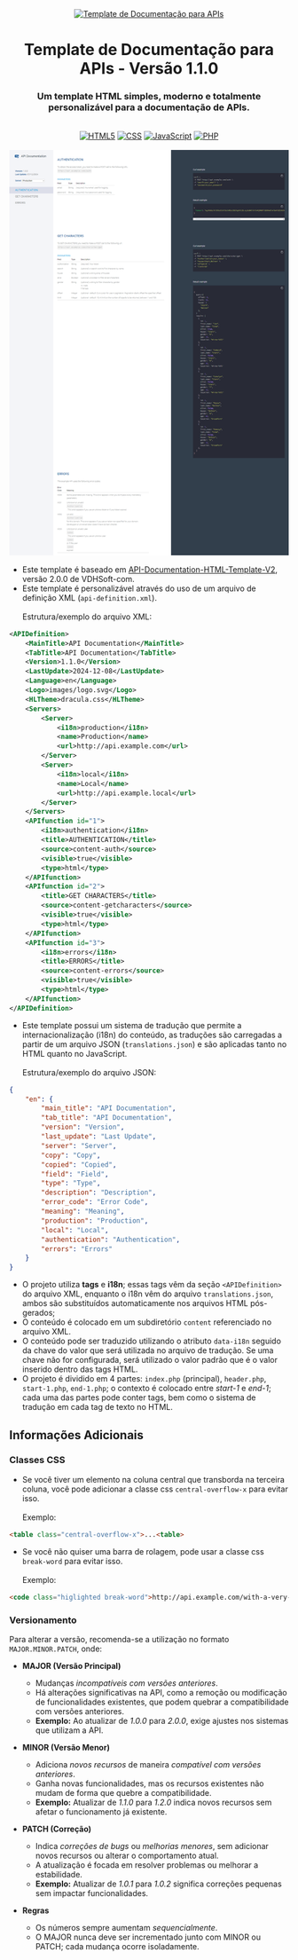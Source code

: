<div align='center'>
	<a href="https://github.com/Vinicius-CS/API-Doc-Template"><img src="https://github.com/Vinicius-CS/API-Documentation-Template/blob/main/images/logo.svg" alt="Template de Documentação para APIs" /></a>
	<h1>Template de Documentação para APIs - Versão 1.1.0</h1>
	<h3>Um template HTML simples, moderno e totalmente personalizável para a documentação de APIs.</h3>
</div>

<br>

<div align='center'>
	<a href="https://github.com/Vinicius-CS/API-Doc-Template"><img src="https://img.shields.io/badge/HTML-034c8f?style=flat&logo=html5&logoColor=ffffff" alt="HTML5" /></a>
	<a href="https://github.com/Vinicius-CS/API-Doc-Template"><img src="https://img.shields.io/badge/CSS-034c8f?style=flat&logo=css3&logoColor=ffffff" alt="CSS" /></a>
	<a href="https://github.com/Vinicius-CS/API-Doc-Template"><img src="https://img.shields.io/badge/JavaScript-034c8f?style=flat&logo=javascript&logoColor=ffffff" alt="JavaScript" /></a>
	<a href="https://github.com/Vinicius-CS/API-Doc-Template"><img src="https://img.shields.io/badge/PHP-034c8f?style=flat&logo=php&logoColor=ffffff" alt="PHP" /></a>
</div>

<br>

<div align='center'>
	<a href="https://github.com/Vinicius-CS/API-Doc-Template"><img src="https://github.com/Vinicius-CS/API-Doc-Template/blob/main/images/screenshot.png" alt="Template de Documentação para APIs" /></a>
</div>

- Este template é baseado em [API-Documentation-HTML-Template-V2](https://github.com/VDHSoft-com/API-Documentation-HTML-Template-V2), versão 2.0.0 de VDHSoft-com.
- Este template é personalizável através do uso de um arquivo de definição XML (`api-definition.xml`).
	<br><br>Estrutura/exemplo do arquivo XML:
```xml
<APIDefinition>
	<MainTitle>API Documentation</MainTitle>
	<TabTitle>API Documentation</TabTitle>
	<Version>1.1.0</Version>
	<LastUpdate>2024-12-08</LastUpdate>
	<Language>en</Language>
	<Logo>images/logo.svg</Logo>
	<HLTheme>dracula.css</HLTheme>
	<Servers>
		<Server>
			<i18n>production</i18n>
			<name>Production</name>
			<url>http://api.example.com</url>
		</Server>
		<Server>
			<i18n>local</i18n>
			<name>Local</name>
			<url>http://api.example.local</url>
		</Server>
	</Servers>
	<APIfunction id="1">
		<i18n>authentication</i18n>
		<title>AUTHENTICATION</title>
		<source>content-auth</source>
		<visible>true</visible>
		<type>html</type>
	</APIfunction>
	<APIfunction id="2">
		<title>GET CHARACTERS</title>
		<source>content-getcharacters</source>
		<visible>true</visible>
		<type>html</type>
	</APIfunction>
	<APIfunction id="3">
		<i18n>errors</i18n>
		<title>ERRORS</title>
		<source>content-errors</source>
		<visible>true</visible>
		<type>html</type>
	</APIfunction>
</APIDefinition>
```

- Este template possui um sistema de tradução que permite a internacionalização (i18n) do conteúdo, as traduções são carregadas a partir de um arquivo JSON (`translations.json`) e são aplicadas tanto no HTML quanto no JavaScript.
<br><br>Estrutura/exemplo do arquivo JSON:
```json
{
	"en": {
		"main_title": "API Documentation",
		"tab_title": "API Documentation",
		"version": "Version",
		"last_update": "Last Update",
		"server": "Server",
		"copy": "Copy",
		"copied": "Copied",
		"field": "Field",
		"type": "Type",
		"description": "Description",
		"error_code": "Error Code",
		"meaning": "Meaning",
		"production": "Production",
		"local": "Local",
		"authentication": "Authentication",
		"errors": "Errors"
	}
}
```

- O projeto utiliza **tags** e **i18n**; essas tags vêm da seção `<APIDefinition>` do arquivo XML, enquanto o i18n vêm do arquivo `translations.json`, ambos são substituídos automaticamente nos arquivos HTML pós-gerados;
- O conteúdo é colocado em um subdiretório `content` referenciado no arquivo XML.
- O conteúdo pode ser traduzido utilizando o atributo `data-i18n` seguido da chave do valor que será utilizada no arquivo de tradução. Se uma chave não for configurada, será utilizado o valor padrão que é o valor inserido dentro das tags HTML.
- O projeto é dividido em 4 partes: `index.php` (principal), `header.php`, `start-1.php`, `end-1.php`; o contexto é colocado entre *start-1* e *end-1*; cada uma das partes pode conter tags, bem como o sistema de tradução em cada tag de texto no HTML.

## Informações Adicionais

### Classes CSS
- Se você tiver um elemento na coluna central que transborda na terceira coluna, você pode adicionar a classe css `central-overflow-x` para evitar isso.
<br><br>Exemplo:
```html
<table class="central-overflow-x">...<table>
```

- Se você não quiser uma barra de rolagem, pode usar a classe css `break-word` para evitar isso.
<br><br>Exemplo:
```html
<code class="higlighted break-word">http://api.example.com/with-a-very-very-very-very-very-long-end-point-url/get<table>
```

### Versionamento
Para alterar a versão, recomenda-se a utilização no formato `MAJOR.MINOR.PATCH`, onde:

- **MAJOR (Versão Principal)**
  - Mudanças *incompatíveis com versões anteriores*.
  - Há alterações significativas na API, como a remoção ou modificação de funcionalidades existentes, que podem quebrar a compatibilidade com versões anteriores.
  - **Exemplo:** Ao atualizar de *1.0.0* para *2.0.0*, exige ajustes nos sistemas que utilizam a API.

- **MINOR (Versão Menor)**
  - Adiciona *novos recursos* de maneira *compatível com versões anteriores*.
  - Ganha novas funcionalidades, mas os recursos existentes não mudam de forma que quebre a compatibilidade.
  - **Exemplo:** Atualizar de *1.1.0* para *1.2.0* indica novos recursos sem afetar o funcionamento já existente.

- **PATCH (Correção)**
  - Indica *correções de bugs* ou *melhorias menores*, sem adicionar novos recursos ou alterar o comportamento atual.
  - A atualização é focada em resolver problemas ou melhorar a estabilidade.
  - **Exemplo:** Atualizar de *1.0.1* para *1.0.2* significa correções pequenas sem impactar funcionalidades.

- **Regras**
  - Os números sempre aumentam *sequencialmente*.
  - O MAJOR nunca deve ser incrementado junto com MINOR ou PATCH; cada mudança ocorre isoladamente.
